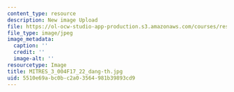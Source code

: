```yaml
---
content_type: resource
description: New image Upload
file: https://ol-ocw-studio-app-production.s3.amazonaws.com/courses/res-3-004-visualizing-materials-science-fall-2017/5510e69abc0bc2a03564981b39893cd9_MITRES_3_004F17_22_dang-th.jpg
file_type: image/jpeg
image_metadata:
  caption: ''
  credit: ''
  image-alt: ''
resourcetype: Image
title: MITRES_3_004F17_22_dang-th.jpg
uid: 5510e69a-bc0b-c2a0-3564-981b39893cd9
---
```

